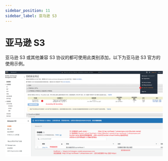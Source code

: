 ```yaml
---
sidebar_position: 11
sidebar_label: 亚马逊 S3
---
```


# 亚马逊 S3

亚马逊 S3 或其他兼容 S3 协议的都可使用此类别添加，以下为亚马逊 S3 官方的使用示例。

![image.png](./img/s3-01.png)
![image.png](./img/s3-02.png)
